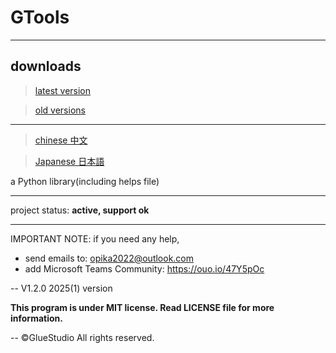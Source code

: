 # GTools
****
## downloads
> [latest version](https://gitcode.com/PowerGlue/GTools_Python/blob/latest_version/GTools_v1.2.2.7z)

> [old versions](https://gitcode.com/PowerGlue/GTools_Python?ref=history_version)
****

> [chinese 中文](https://gitcode.com/PowerGlue/GTools_Python/blob/main/README_zh-cn.md)

> [Japanese 日本語](https://gitcode.com/PowerGlue/GTools_Python/blob/main/README_jp.md)

a Python library(including helps file)

****
project status: **active, support ok**
****

IMPORTANT NOTE: if you need any help, 
- send emails to: opika2022@outlook.com
- add Microsoft Teams Community: https://ouo.io/47Y5pOc

-- V1.2.0  2025(1) version

**This program is under MIT license. Read LICENSE file for more information.**

-- ©GlueStudio All rights reserved.